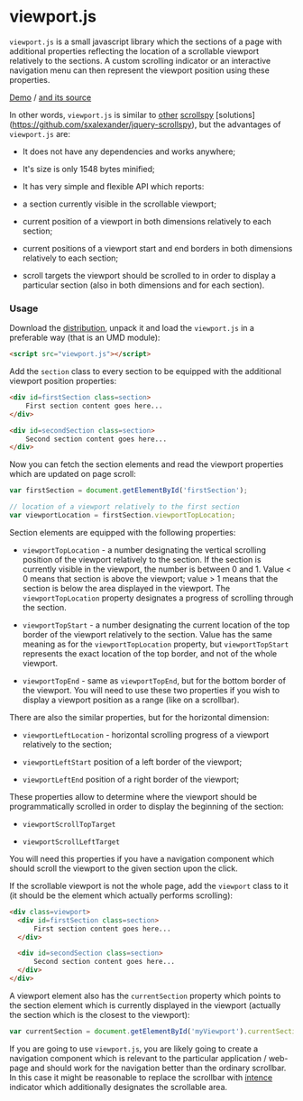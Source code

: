 viewport.js
===========


`viewport.js` is a small javascript library which the sections of a
page with additional properties reflecting the location of a
scrollable viewport relatively to the sections. A custom scrolling
indicator or an interactive navigation menu can then represent the
viewport position using these properties.

[Demo](http://asvd.github.io/viewport) / [and its
source](https://github.com/asvd/asvd.github.io/tree/master/viewport)

In other words, `viewport.js` is similar to
[other](http://davidwalsh.name/js/scrollspy)
[scrollspy](http://getbootstrap.com/javascript/#scrollspy) [solutions]
(https://github.com/sxalexander/jquery-scrollspy), but the advantages
of `viewport.js` are:

- It does not have any dependencies and works anywhere;

- It's size is only 1548 bytes minified;

- It has very simple and flexible API which reports:

 - a section currently visible in the scrollable viewport;

 - current position of a viewport in both dimensions relatively to
   each section;

 - current positions of a viewport start and end borders in both
   dimensions relatively to each section;

 - scroll targets the viewport should be scrolled to in order to
   display a particular section (also in both dimensions and for each
   section).


### Usage

Download the
[distribution](https://github.com/asvd/viewport/releases/download/v0.0.1/viewport-0.0.1.tar.gz),
unpack it and load the `viewport.js` in a preferable way (that is an
UMD module):

```html
<script src="viewport.js"></script>
```

Add the `section` class to every section to be equipped with the
additional viewport position properties:

```html
<div id=firstSection class=section>
    First section content goes here...
</div>

<div id=secondSection class=section>
    Second section content goes here...
</div>
```

Now you can fetch the section elements and read the viewport
properties which are updated on page scroll:

```js
var firstSection = document.getElementById('firstSection');

// location of a viewport relatively to the first section
var viewportLocation = firstSection.viewportTopLocation;
```


Section elements are equipped with the following properties:

- `viewportTopLocation` - a number designating the vertical scrolling
  position of the viewport relatively to the section. If the section
  is currently visible in the viewport, the number is between 0
  and 1. Value < 0 means that section is above the viewport; value > 1
  means that the section is below the area displayed in the
  viewport. The `viewportTopLocation` property designates a progress
  of scrolling through the section.

- `viewportTopStart` - a number designating the current location of
  the top border of the viewport relatively to the section. Value has
  the same meaning as for the `viewportTopLocation` property, but
  `viewportTopStart` represents the exact location of the top border,
  and not of the whole viewport.

- `viewportTopEnd` - same as `viewportTopEnd`, but for the bottom
  border of the viewport. You will need to use these two properties if
  you wish to display a viewport position as a range (like on a
  scrollbar).

There are also the similar properties, but for the horizontal
dimension:

- `viewportLeftLocation` - horizontal scrolling progress of a viewport
  relatively to the section;

- `viewportLeftStart` position of a left border of the viewport;

- `viewportLeftEnd` position of a right border of the viewport;

These properties allow to determine where the viewport should be
programmatically scrolled in order to display the beginning of the
section:

- `viewportScrollTopTarget`

- `viewportScrollLeftTarget`

You will need this properties if you have a navigation component which
should scroll the viewport to the given section upon the click.


If the scrollable viewport is not the whole page, add the `viewport`
class to it (it should be the element which actually performs
scrolling):


```html
<div class=viewport>
  <div id=firstSection class=section>
      First section content goes here...
  </div>

  <div id=secondSection class=section>
      Second section content goes here...
  </div>
</div>
```


A viewport element also has the `currentSection` property which points
to the section element which is currently displayed in the viewport
(actually the section which is the closest to the viewport):


```js
var currentSection = document.getElementById('myViewport').currentSection;
```



If you are going to use `viewport.js`, you are likely going to create
a navigation component which is relevant to the particular application
/ web-page and should work for the navigation better than the ordinary
scrollbar. In this case it might be reasonable to replace the
scrollbar with [intence](http://asvd.github.io/intence) indicator
which additionally designates the scrollable area.


